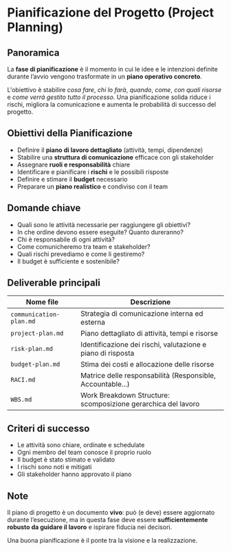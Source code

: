 # Pianificazione del Progetto (Project Planning)

## Panoramica

La **fase di pianificazione** è il momento in cui le idee e le intenzioni definite durante l’avvio vengono trasformate in un **piano operativo concreto**.

L'obiettivo è stabilire *cosa fare*, *chi lo farà*, *quando*, *come*, *con quali risorse* e *come verrà gestito tutto il processo*. Una pianificazione solida riduce i rischi, migliora la comunicazione e aumenta le probabilità di successo del progetto.

## Obiettivi della Pianificazione

- Definire il **piano di lavoro dettagliato** (attività, tempi, dipendenze)
- Stabilire una **struttura di comunicazione** efficace con gli stakeholder
- Assegnare **ruoli e responsabilità** chiare
- Identificare e pianificare i **rischi** e le possibili risposte
- Definire e stimare il **budget** necessario
- Preparare un **piano realistico** e condiviso con il team

## Domande chiave

- Quali sono le attività necessarie per raggiungere gli obiettivi?
- In che ordine devono essere eseguite? Quanto dureranno?
- Chi è responsabile di ogni attività?
- Come comunicheremo tra team e stakeholder?
- Quali rischi prevediamo e come li gestiremo?
- Il budget è sufficiente e sostenibile?

## Deliverable principali

| Nome file                | Descrizione                                                  |
|--------------------------|--------------------------------------------------------------|
| `communication-plan.md` | Strategia di comunicazione interna ed esterna                |
| `project-plan.md`        | Piano dettagliato di attività, tempi e risorse               |
| `risk-plan.md`           | Identificazione dei rischi, valutazione e piano di risposta  |
| `budget-plan.md`         | Stima dei costi e allocazione delle risorse                  |
| `RACI.md`                | Matrice delle responsabilità (Responsible, Accountable...)   |
| `WBS.md`                 | Work Breakdown Structure: scomposizione gerarchica del lavoro|

## Criteri di successo

- Le attività sono chiare, ordinate e schedulate
- Ogni membro del team conosce il proprio ruolo
- Il budget è stato stimato e validato
- I rischi sono noti e mitigati
- Gli stakeholder hanno approvato il piano

## Note

Il piano di progetto è un documento **vivo**: può (e deve) essere aggiornato durante l’esecuzione, ma in questa fase deve essere **sufficientemente robusto da guidare il lavoro** e ispirare fiducia nei decisori.

Una buona pianificazione è il ponte tra la visione e la realizzazione.